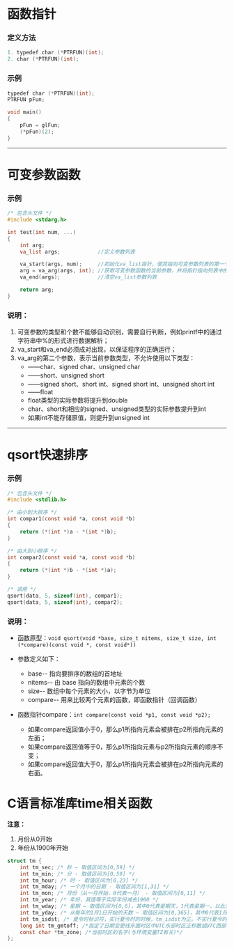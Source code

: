 # **函数指针**

### 定义方法
```c
1. typedef char (*PTRFUN)(int);
2. char (*PTRFUN)(int); 
```
### 示例
```c
typedef char (*PTRFUN)(int);
PTRFUN pFun;

void main()
{
	pFun = glFun;
	(*pFun)(2);
}
```
***
# **可变参数函数**
### 示例
```c
/* 包含头文件 */
#include <stdarg.h>

int test(int num, ...)
{
	int arg;
    va_list args;            //定义参数列表

    va_start(args, num);     //初始化va_list指针，使其指向可变参数列表的第一个参数的地址
    arg = va_arg(args, int); //获取可变参数函数的当前参数，并将指针指向列表中的下一参数
    va_end(args);            //清空va_list参数列表

    return arg;
}
```
### 说明：
1. 可变参数的类型和个数不能够自动识别，需要自行判断，例如printf中的通过字符串中%的形式进行数据解析；
2. va_start和va_end必须成对出现，以保证程序的正确运行；
3. va_arg的第二个参数，表示当前参数类型，不允许使用以下类型：
    * ——char、signed char、unsigned char
    * ——short、unsigned short
    * ——signed short、short int、signed short int、unsigned short int
    * ——float
    * float类型的实际参数将提升到double
    * char、short和相应的signed、unsigned类型的实际参数提升到int
    * 如果int不能存储原值，则提升到unsigned int

***
# **qsort快速排序**
### 示例
```c
/* 包含头文件 */
#include <stdlib.h>

/* 由小到大排序 */
int compar1(const void *a, const void *b)
{
    return (*(int *)a - *(int *)b);
}

/* 由大到小排序 */
int compar2(const void *a, const void *b)
{
    return (*(int *)b - *(int *)a);
}

/* 调用 */
qsort(data, 5, sizeof(int), compar1);
qsort(data, 5, sizeof(int), compar2);
```
### 说明：
* 函数原型：`void qsort(void *base, size_t nitems, size_t size, int (*compare)(const void *, const void*))`
* 参数定义如下：
    * base-- 指向要排序的数组的首地址
    * nitems-- 由 base 指向的数组中元素的个数
    * size-- 数组中每个元素的大小，以字节为单位
    * compare-- 用来比较两个元素的函数，即函数指针（回调函数）

* 函数指针compare：`int compare(const void *p1, const void *p2);`
    * 如果compare返回值小于0，那么p1所指向元素会被排在p2所指向元素的左面；
    * 如果compare返回值等于0，那么p1所指向元素与p2所指向元素的顺序不变；
    * 如果compare返回值大于0，那么p1所指向元素会被排在p2所指向元素的右面。

# C语言标准库time相关函数

**注意：**
1. 月份从0开始
2. 年份从1900年开始
```c
struct tm {
    int tm_sec; /* 秒 – 取值区间为[0,59] */
    int tm_min; /* 分 - 取值区间为[0,59] */
    int tm_hour; /* 时 - 取值区间为[0,23] */
    int tm_mday; /* 一个月中的日期 - 取值区间为[1,31] */
    int tm_mon; /* 月份（从一月开始，0代表一月） - 取值区间为[0,11] */
    int tm_year; /* 年份，其值等于实际年份减去1900 */
    int tm_wday; /* 星期 – 取值区间为[0,6]，其中0代表星期天，1代表星期一，以此类推 */
    int tm_yday; /* 从每年的1月1日开始的天数 – 取值区间为[0,365]，其中0代表1月1日，1代表1月2日，以此类推 */
    int tm_isdst; /* 夏令时标识符，实行夏令时的时候，tm_isdst为正。不实行夏令时的时候，tm_isdst为0；不了解情况时，tm_isdst()为负。 */
    long int tm_gmtoff; /*指定了日期变更线东面时区中UTC东部时区正秒数或UTC西部时区的负秒数*/
    const char *tm_zone; /*当前时区的名字(与环境变量TZ有关)*/
};
```